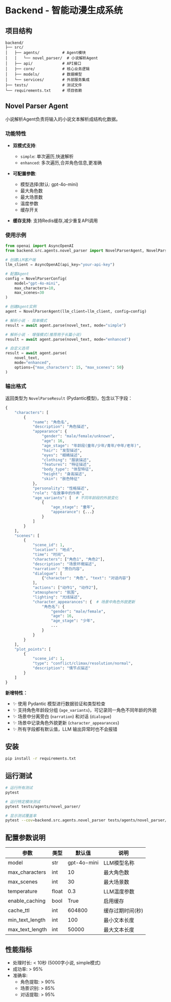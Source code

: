 # Backend - 智能动漫生成系统

## 项目结构

```
backend/
├── src/
│   ├── agents/          # Agent模块
│   │   └── novel_parser/  # 小说解析Agent
│   ├── api/             # API接口
│   ├── core/            # 核心业务逻辑
│   ├── models/          # 数据模型
│   └── services/        # 外部服务集成
├── tests/               # 测试文件
└── requirements.txt     # 项目依赖
```

## Novel Parser Agent

小说解析Agent负责将输入的小说文本解析成结构化数据。

### 功能特性

- **双模式支持**:
  - `simple`: 单次遍历,快速解析
  - `enhanced`: 多次遍历,合并角色信息,更准确

- **可配置参数**:
  - 模型选择(默认: gpt-4o-mini)
  - 最大角色数
  - 最大场景数
  - 温度参数
  - 缓存开关

- **缓存支持**: 支持Redis缓存,减少重复API调用

### 使用示例

```python
from openai import AsyncOpenAI
from backend.src.agents.novel_parser import NovelParserAgent, NovelParserConfig

# 创建LLM客户端
llm_client = AsyncOpenAI(api_key="your-api-key")

# 配置Agent
config = NovelParserConfig(
    model="gpt-4o-mini",
    max_characters=10,
    max_scenes=30
)

# 创建Agent实例
agent = NovelParserAgent(llm_client=llm_client, config=config)

# 解析小说 - 简单模式
result = await agent.parse(novel_text, mode="simple")

# 解析小说 - 增强模式(推荐用于长篇小说)
result = await agent.parse(novel_text, mode="enhanced")

# 自定义选项
result = await agent.parse(
    novel_text, 
    mode="enhanced",
    options={"max_characters": 15, "max_scenes": 50}
)
```

### 输出格式

返回类型为 `NovelParseResult` (Pydantic模型)，包含以下字段：

```python
{
    "characters": [
        {
            "name": "角色名",
            "description": "角色描述",
            "appearance": {
                "gender": "male/female/unknown",
                "age": 16,
                "age_stage": "年龄段(童年/少年/青年/中年/老年)",
                "hair": "发型描述",
                "eyes": "眼睛描述",
                "clothing": "服装描述",
                "features": "特征描述",
                "body_type": "体型特征",
                "height": "身高描述",
                "skin": "肤色特征"
            },
            "personality": "性格描述",
            "role": "在故事中的作用",
            "age_variants": [  # 不同年龄段的外貌变化
                {
                    "age_stage": "童年",
                    "appearance": {...}
                }
            ]
        }
    ],
    "scenes": [
        {
            "scene_id": 1,
            "location": "地点",
            "time": "时间",
            "characters": ["角色1", "角色2"],
            "description": "场景环境描述",
            "narration": "旁白内容",
            "dialogue": [
                {"character": "角色", "text": "对话内容"}
            ],
            "actions": ["动作1", "动作2"],
            "atmosphere": "氛围",
            "lighting": "光线描述",
            "character_appearances": {  # 场景中角色外貌更新
                "角色名": {
                    "gender": "male/female",
                    "age": 16,
                    "age_stage": "少年",
                    ...
                }
            }
        }
    ],
    "plot_points": [
        {
            "scene_id": 1,
            "type": "conflict/climax/resolution/normal",
            "description": "情节点描述"
        }
    ]
}
```

**新增特性：**
- ✨ 使用 Pydantic 模型进行数据验证和类型检查
- ✨ 支持角色年龄段分组 (`age_variants`)，可记录同一角色不同年龄的外貌
- ✨ 场景中分离旁白 (`narration`) 和对话 (`dialogue`)
- ✨ 场景中记录角色外貌更新 (`character_appearances`)
- ✨ 所有字段都有默认值，LLM 输出异常时也不会报错

## 安装

```bash
pip install -r requirements.txt
```

## 运行测试

```bash
# 运行所有测试
pytest

# 运行特定模块测试
pytest tests/agents/novel_parser/

# 显示测试覆盖率
pytest --cov=backend.src.agents.novel_parser tests/agents/novel_parser/
```

## 配置参数说明

| 参数 | 类型 | 默认值 | 说明 |
|------|------|--------|------|
| model | str | gpt-4o-mini | LLM模型名称 |
| max_characters | int | 10 | 最大角色数 |
| max_scenes | int | 30 | 最大场景数 |
| temperature | float | 0.3 | LLM温度参数 |
| enable_caching | bool | True | 启用缓存 |
| cache_ttl | int | 604800 | 缓存过期时间(秒) |
| min_text_length | int | 100 | 最小文本长度 |
| max_text_length | int | 50000 | 最大文本长度 |

## 性能指标

- 处理时长: < 10秒 (5000字小说, simple模式)
- 成功率: > 95%
- 准确率:
  - 角色提取: > 90%
  - 场景识别: > 85%
  - 对话提取: > 95%
